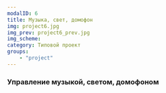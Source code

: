 ```yaml
---
modalID: 6
title: Музыка, свет, домофон
img: project6.jpg
img_prev: project6_prev.jpg
img_scheme: 
category: Типовой проект
groups:
    - "project"
---
```


### Управление музыкой, светом, домофоном